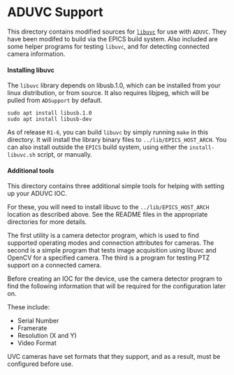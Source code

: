 # ADUVC Support

This directory contains modified sources for [`libuvc`](https://github.com/libuvc/libuvc) for use with `ADUVC`. They have been modifed to build via the EPICS build system. Also included are some helper programs for testing `libuvc`, and for detecting connected camera information.

#### Installing libuvc

The `libuvc` library  depends on libusb.1.0, which can be installed from your linux distribution, or from source. It also requires libjpeg, which will be pulled from `ADSupport` by default.

```
sudo apt install libusb.1.0
sudo apt install libusb-dev
```

As of release `R1-6`, you can build `libuvc` by simply running `make` in this directory. It will install the library binary files to `../lib/EPICS_HOST_ARCH`. You can also install outside the `EPICS` build system, using either the `install-libuvc.sh` script, or manually.

#### Additional tools

This directory contains three additional simple tools for helping with setting up your ADUVC IOC.

For these, you will need to install libuvc to the `../lib/EPICS_HOST_ARCH` location as described above. See the README files in the appropriate directories for more details.

The first utility is a camera detector program, which is used to find supported operating modes and connection attributes for cameras. The second is a simple program that tests image acquisition using libuvc and OpenCV for a specified camera. The third is a program for testing PTZ support on a connected camera.

Before creating an IOC for the device, use the camera detector program to find the following information that will be required for the configuration later on.

These include:

* Serial Number
* Framerate
* Resolution (X and Y)
* Video Format

UVC cameras have set formats that they support, and as a result, must be configured before use.
